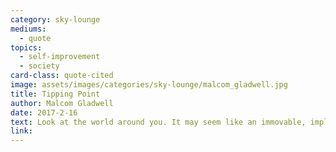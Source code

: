 ```yaml
---
category: sky-lounge
mediums:
  - quote
topics:
  - self-improvement
  - society
card-class: quote-cited
image: assets/images/categories/sky-lounge/malcom_gladwell.jpg
title: Tipping Point
author: Malcom Gladwell
date: 2017-2-16
text: Look at the world around you. It may seem like an immovable, implacable place. It is not. With just the right push - in just the right place - it can be tipped.
link:
---
```

